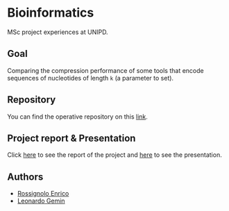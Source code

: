 # Bioinformatics 
MSc project experiences at UNIPD.

## Goal
Comparing the compression performance of some tools that encode sequences of nucleotides of length `k` (a parameter to set).

## Repository
You can find the operative repository on this [link](https://github.com/enricorox/kmers-compression).

## Project report & Presentation
Click [here](/report.pdf) to see the report of the project and [here](/presentation.pdf) to see the presentation.

## Authors
* [Rossignolo Enrico](https://github.com/enricorox)
* [Leonardo Gemin](https://github.com/leonardoGemin)